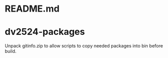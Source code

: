 # README.md

dv2524-packages
===============

Unpack gitinfo.zip to allow scripts to copy needed packages into bin before build.